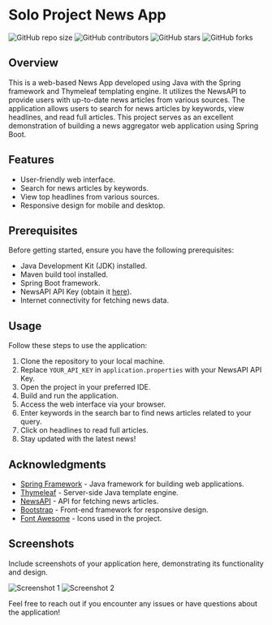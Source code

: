 # Solo Project News App

![GitHub repo size](https://img.shields.io/github/repo-size/dervishixhoni/soloprojectnewsapp)
![GitHub contributors](https://img.shields.io/github/contributors/dervishixhoni/soloprojectnewsapp)
![GitHub stars](https://img.shields.io/github/stars/dervishixhoni/soloprojectnewsapp?style=social)
![GitHub forks](https://img.shields.io/github/forks/dervishixhoni/soloprojectnewsapp?style=social)

## Overview
This is a web-based News App developed using Java with the Spring framework and Thymeleaf templating engine. It utilizes the NewsAPI to provide users with up-to-date news articles from various sources. The application allows users to search for news articles by keywords, view headlines, and read full articles. This project serves as an excellent demonstration of building a news aggregator web application using Spring Boot.

## Features
- User-friendly web interface.
- Search for news articles by keywords.
- View top headlines from various sources.
- Responsive design for mobile and desktop.

## Prerequisites
Before getting started, ensure you have the following prerequisites:

- Java Development Kit (JDK) installed.
- Maven build tool installed.
- Spring Boot framework.
- NewsAPI API Key (obtain it [here](https://newsapi.org/)).
- Internet connectivity for fetching news data.

## Usage
Follow these steps to use the application:

1. Clone the repository to your local machine.
2. Replace `YOUR_API_KEY` in `application.properties` with your NewsAPI API Key.
3. Open the project in your preferred IDE.
4. Build and run the application.
5. Access the web interface via your browser.
6. Enter keywords in the search bar to find news articles related to your query.
7. Click on headlines to read full articles.
8. Stay updated with the latest news!

## Acknowledgments
- [Spring Framework](https://spring.io/) - Java framework for building web applications.
- [Thymeleaf](https://www.thymeleaf.org/) - Server-side Java template engine.
- [NewsAPI](https://newsapi.org/) - API for fetching news articles.
- [Bootstrap](https://getbootstrap.com/) - Front-end framework for responsive design.
- [Font Awesome](https://fontawesome.com/) - Icons used in the project.

## Screenshots
Include screenshots of your application here, demonstrating its functionality and design.

![Screenshot 1](screenshots/screenshot1.png)
![Screenshot 2](screenshots/screenshot2.png)

Feel free to reach out if you encounter any issues or have questions about the application!
